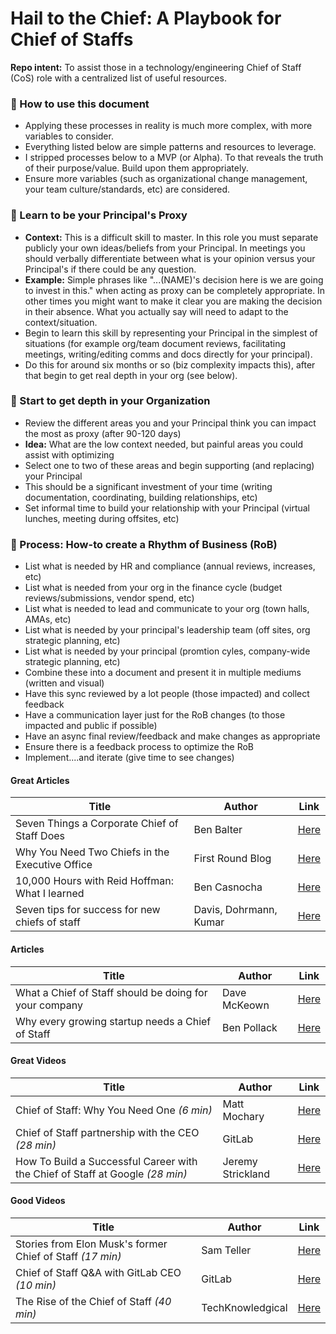 # Hail to the Chief: A Playbook for Chief of Staffs
**Repo intent:** To assist those in a technology/engineering Chief of Staff (CoS) role with a centralized list of useful resources. 

### :blue_book: How to use this document
- Applying these processes in reality is much more complex, with more variables to consider. 
- Everything listed below are simple patterns and resources to leverage.
- I stripped processes below to a MVP (or Alpha). To that reveals the truth of their purpose/value. Build upon them appropriately. 
- Ensure more variables (such as organizational change management, your team culture/standards, etc) are considered. 

###  :mega: Learn to be your Principal's Proxy
- **Context:** This is a difficult skill to master. In this role you must separate publicly your own ideas/beliefs from your Principal. In meetings you should verbally differentiate between what is your opinion versus your Principal's if there could be any question. 
- **Example:** Simple phrases like "...(NAME)'s decision here is we are going to invest in this." when acting as proxy can be completely appropriate. In other times you might want to make it clear you are making the decision in their absence. What you actually say will need to adapt to the context/situation. 
- Begin to learn this skill by representing your Principal in the simplest of situations (for example org/team document reviews, facilitating meetings, writing/editing comms and docs directly for your principal). 
- Do this for around six months or so (biz complexity impacts this), after that begin to get real depth in your org (see below). 

### 🏢 Start to get depth in your Organization
- Review the different areas you and your Principal think you can impact the most as proxy (after 90-120 days) 
- **Idea:** What are the low context needed, but painful areas you could assist with optimizing 
- Select one to two of these areas and begin supporting (and replacing) your Principal
- This should be a significant investment of your time (writing documentation, coordinating, building relationships, etc)
- Set informal time to build your relationship with your Principal (virtual lunches, meeting during offsites, etc) 

### 📆 Process: How-to create a Rhythm of Business (RoB)
- List what is needed by HR and compliance (annual reviews, increases, etc)
- List what is needed from your org in the finance cycle (budget reviews/submissions, vendor spend, etc) 
- List what is needed to lead and communicate to your org (town halls, AMAs, etc)
- List what is needed by your principal's leadership team (off sites, org strategic planning, etc) 
- List what is needed by your principal (promtion cyles, company-wide strategic planning, etc)
- Combine these into a document and present it in multiple mediums (written and visual)
- Have this sync reviewed by a lot people (those impacted) and collect feedback
- Have a communication layer just for the RoB changes (to those impacted and public if possible)
- Have an async final review/feedback and make changes as appropriate
- Ensure there is a feedback process to optimize the RoB 
- Implement....and iterate (give time to see changes)


#### Great Articles
| Title | Author |  Link |  
|------|-----------|---|
|  Seven Things a Corporate Chief of Staff Does    |     Ben Balter      | [Here](https://ben.balter.com/2022/03/09/seven-things-a-corporate-chief-of-staff-does/)  |
|  Why You Need Two Chiefs in the Executive Office   |      First Round Blog     | [Here](https://review.firstround.com/why-you-need-two-chiefs-in-the-executive-office) 
|  10,000 Hours with Reid Hoffman: What I learned    |     Ben Casnocha      | [Here](https://casnocha.com/reid-hoffman-lessons)  |
|  Seven tips for success for new chiefs of staff |     Davis, Dohrmann, Kumar      | [Here](https://www.mckinsey.com/industries/public-and-social-sector/our-insights/seven-tips-for-success-for-new-chiefs-of-staff-at-government-agencies)  |

#### Articles
| Title | Author |  Link |  
|------|-----------|---|
|  What a Chief of Staff should be doing for your company    |     Dave McKeown      | [Here](https://www.inc.com/dave-mckeown/what-a-chief-of-staff-should-be-doing-for-your-company.html)  |
|  Why every growing startup needs a Chief of Staff   |      Ben Pollack     | [Here](https://www.charthop.com/resources/blog/best-practices/why-every-growing-startup-needs-a-chief-of-staff/) 

#### Great Videos
| Title | Author |  Link |  
|------|-----------|---|
|  Chief of Staff: Why You Need One *(6 min)*    |     Matt Mochary      | [Here](https://www.youtube.com/watch?v=EMlyVjgXyH4)  |
|  Chief of Staff partnership with the CEO *(28 min)*   |      GitLab     | [Here](https://www.youtube.com/watch?v=jdlNhxFTAnM) 
|  How To Build a Successful Career with the Chief of Staff at Google  *(28 min)*   |     Jeremy Strickland      | [Here](https://www.youtube.com/watch?v=fOSnwpJX-DM)  |


#### Good Videos
| Title | Author |  Link |  
|------|-----------|---|
|  Stories from Elon Musk's former Chief of Staff *(17 min)*    |     Sam Teller      | [Here](https://www.youtube.com/watch?v=4qqSaK4pXnY)  |
|  Chief of Staff Q&A with GitLab CEO  *(10 min)*  |      GitLab     | [Here](https://www.youtube.com/watch?v=uUwmlJfim6U) 
|  The Rise of the Chief of Staff *(40 min)*   |     TechKnowledgical      | [Here](https://www.youtube.com/watch?v=4if3GMuGP94)  |
